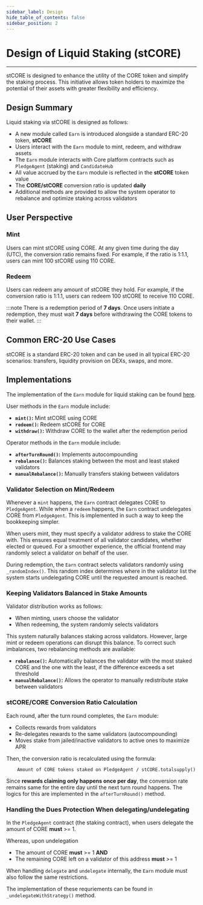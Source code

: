 ```yaml
---
sidebar_label: Design
hide_table_of_contents: false
sidebar_position: 2
---
```


# Design of Liquid Staking (stCORE)
---

stCORE is designed to enhance the utility of the CORE token and simplify the staking process. This initiative allows token holders to maximize the potential of their assets with greater flexibility and efficiency.

## Design Summary

Liquid staking via stCORE is designed as follows:

* A new module called `Earn` is introduced alongside a standard ERC-20 token, **stCORE**
* Users interact with the `Earn` module to mint, redeem, and withdraw assets
* The `Earn` module interacts with Core platform contracts such as `PledgeAgent` (staking) and `CandidateHub`
* All value accrued by the `Earn` module is reflected in the **stCORE** token value
* The **CORE/stCORE** conversion ratio is updated **daily**
* Additional methods are provided to allow the system operator to rebalance and optimize staking across validators

## User Perspective

### Mint

Users can mint stCORE using CORE. At any given time during the day (UTC), the conversion ratio remains fixed. For example, if the ratio is 1:1.1, users can mint 100 stCORE using 110 CORE.

### Redeem

Users can redeem any amount of stCORE they hold. For example, if the conversion ratio is 1:1.1, users can redeem 100 stCORE to receive 110 CORE.

:::note
There is a redemption period of **7 days**. Once users initiate a redemption, they must wait **7 days** before withdrawing the CORE tokens to their wallet.
:::

## Common ERC-20 Use Cases

stCORE is a standard ERC-20 token and can be used in all typical ERC-20 scenarios: transfers, liquidity provision on DEXs, swaps, and more.

## Implementations

The implementation of the `Earn` module for liquid staking can be found [here](https://github.com/coredao-org/Earn/blob/main/contracts/Earn.sol).

User methods in the `Earn` module include:
* **`mint()`:** Mint stCORE using CORE
* **`redeem()`:** Redeem stCORE for CORE
* **`withdraw()`:** Withdraw CORE to the wallet after the redemption period

Operator methods in the `Earn` module include:
* **`afterTurnRound()`:** Implements autocompounding
* **`rebalance()`:** Balances staking between the most and least staked validators
* **`manualRebalance()`:** Manually transfers staking between validators

### Validator Selection on Mint/Redeem

Whenever a `mint` happens, the `Earn` contract delegates CORE to `PledgeAgent`. While when a `redeem` happens, the `Earn` contract undelegates CORE from `PledgeAgent`. This is implemented in such a way to keep the bookkeeping simpler.

When users mint, they must specify a validator address to stake the CORE with. This ensures equal treatment of all validator candidates, whether elected or queued. For a smoother experience, the official frontend may randomly select a validator on behalf of the user.

During redemption, the `Earn` contract selects validators randomly using `_randomIndex()`. This random index determines where in the validator list the system starts undelegating CORE until the requested amount is reached.

### Keeping Validators Balanced in Stake Amounts

Validator distribution works as follows:
* When minting, users choose the validator
* When redeeming, the system randomly selects validators

This system naturally balances staking across validators. However, large mint or redeem operations can disrupt this balance. To correct such imbalances, two rebalancing methods are available:
* **`rebalance()`:** Automatically balances the validator with the most staked CORE and the one with the least, if the difference exceeds a set threshold
* **`manualRebalance()`:** Allows the operator to manually redistribute stake between validators

### stCORE/CORE Conversion Ratio Calculation

Each round, after the turn round completes, the `Earn` module:
* Collects rewards from validators
* Re-delegates rewards to the same validators (autocompounding)
* Moves stake from jailed/inactive validators to active ones to maximize APR

Then, the conversion ratio is recalculated using the formula:
```
    Amount of CORE tokens staked on PledgeAgent / stCORE.totalsupply() 
```

Since **rewards claiming only happens once per day**, the conversion rate remains same for the entire day until the next turn round happens. The logics for this are implemented in the `afterTurnRound()` method. 

### Handling the Dues Protection When delegating/undelegating

In the `PledgeAgent` contract (the staking contract), when users delegate the amount of CORE **must** >= 1. 

Whereas, upon  undelegation

* The amount of CORE **must** >= 1 **AND**
* The remaining CORE left on a validator of this address **must** >= 1

When handling `delegate` and `undelegate` internally, the `Earn` module must also follow the same restrictions. 

The implementation of these requriements can be found in `_undelegateWithStrategy()` method. 

